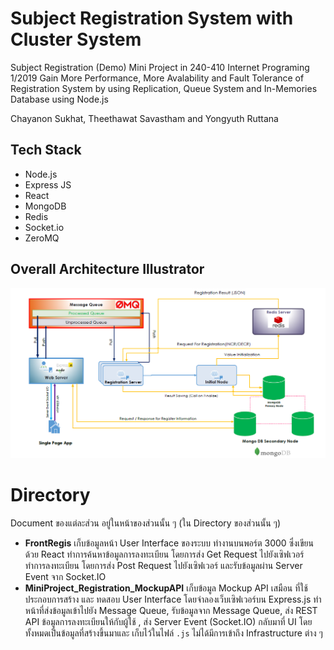 # Subject Registration System with Cluster System

Subject Registration (Demo) Mini Project in 240-410 Internet Programing 1/2019 Gain More Performance, More Avalability and Fault Tolerance of Registration System by using Replication, Queue System and In-Memories Database using Node.js

Chayanon Sukhat, Theethawat Savastham and Yongyuth Ruttana


## Tech Stack

- Node.js
- Express JS
- React
- MongoDB
- Redis
- Socket.io
- ZeroMQ

## Overall Architecture Illustrator

![Overall Architecture](./Architecture.png)

# Directory
Document ของแต่ละส่วน อยู่ในหน้าของส่วนนั้น ๆ (ใน Directory ของส่วนนั้น ๆ)

- **FrontRegis** เก็บข้อมูลหน้า User Interface ของระบบ ทำงานบนพอร์ต 3000 ซึ่งเขียนด้วย React ทำการค้นหาข้อมูลการลงทะเบียน โดยการส่ง Get Request ไปยังเซิฟเวอร์ ทำการลงทะเบียน โดยการส่ง Post Request ไปยังเซิฟเวอร์ และรับข้อมูลผ่าน Server Event จาก Socket.IO
- **MiniProject_Registration_MockupAPI** เก็บข้อมูล Mockup API เสมือน ที่ใช้ประกอบการสร้าง และ ทดสอบ User Interface โดยจำลองเว็บเซิฟเวอร์บน Express.js ทำหน้าที่ส่งข้อมูลเข้าไปยัง Message Queue, รับข้อมูลจาก Message Queue, ส่ง REST API ข้อมูลการลงทะเบียนให้กับผู้ใช้ , ส่ง Server Event (Socket.IO) กลับมาที่ UI โดยทั้งหมดเป็นข้อมูลที่สร้างขึ้นมาและ เก็บไว้ในไฟล์ `.js` ไม่ได้มีการเข้าถึง Infrastructure ต่าง ๆ

